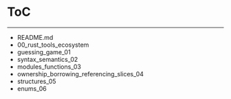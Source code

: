 # ToC

---

- README.md
- 00_rust_tools_ecosystem
- guessing_game_01
- syntax_semantics_02
- modules_functions_03
- ownership_borrowing_referencing_slices_04
- structures_05
- enums_06
